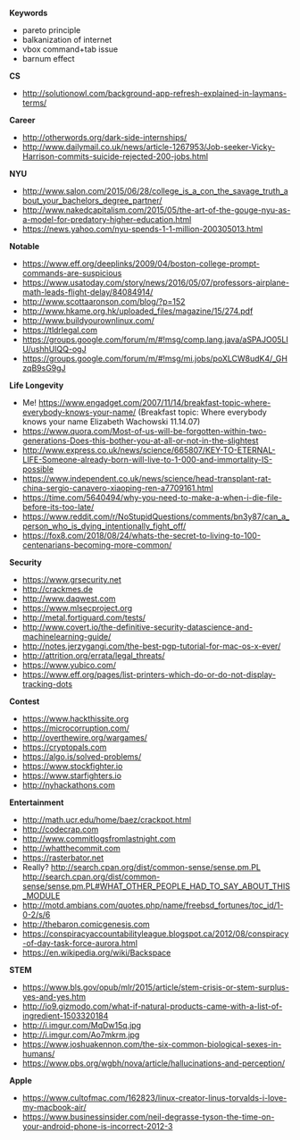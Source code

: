 **Keywords**
* pareto principle
* balkanization of internet
* vbox command+tab issue
* barnum effect

**CS**
* http://solutionowl.com/background-app-refresh-explained-in-laymans-terms/

**Career**
* http://otherwords.org/dark-side-internships/
* http://www.dailymail.co.uk/news/article-1267953/Job-seeker-Vicky-Harrison-commits-suicide-rejected-200-jobs.html

**NYU**
* http://www.salon.com/2015/06/28/college_is_a_con_the_savage_truth_about_your_bachelors_degree_partner/
* http://www.nakedcapitalism.com/2015/05/the-art-of-the-gouge-nyu-as-a-model-for-predatory-higher-education.html
* https://news.yahoo.com/nyu-spends-1-1-million-200305013.html

**Notable**
* https://www.eff.org/deeplinks/2009/04/boston-college-prompt-commands-are-suspicious
* https://www.usatoday.com/story/news/2016/05/07/professors-airplane-math-leads-flight-delay/84084914/
* http://www.scottaaronson.com/blog/?p=152
* http://www.hkame.org.hk/uploaded_files/magazine/15/274.pdf
* http://www.buildyourownlinux.com/
* https://tldrlegal.com
* https://groups.google.com/forum/m/#!msg/comp.lang.java/aSPAJO05LIU/ushhUIQQ-ogJ
* https://groups.google.com/forum/m/#!msg/mi.jobs/poXLCW8udK4/_GHzqB9sG9gJ

**Life Longevity**
* Me! https://www.engadget.com/2007/11/14/breakfast-topic-where-everybody-knows-your-name/ (Breakfast topic: Where everybody knows your name Elizabeth Wachowski 11.14.07)
* https://www.quora.com/Most-of-us-will-be-forgotten-within-two-generations-Does-this-bother-you-at-all-or-not-in-the-slightest
* http://www.express.co.uk/news/science/665807/KEY-TO-ETERNAL-LIFE-Someone-already-born-will-live-to-1-000-and-immortality-IS-possible
* https://www.independent.co.uk/news/science/head-transplant-rat-china-sergio-canavero-xiaoping-ren-a7709161.html
* https://time.com/5640494/why-you-need-to-make-a-when-i-die-file-before-its-too-late/
* https://www.reddit.com/r/NoStupidQuestions/comments/bn3y87/can_a_person_who_is_dying_intentionally_fight_off/
* https://fox8.com/2018/08/24/whats-the-secret-to-living-to-100-centenarians-becoming-more-common/

**Security**
* https://www.grsecurity.net
* http://crackmes.de
* http://www.daqwest.com
* https://www.mlsecproject.org
* http://metal.fortiguard.com/tests/
* http://www.covert.io/the-definitive-security-datascience-and-machinelearning-guide/
* http://notes.jerzygangi.com/the-best-pgp-tutorial-for-mac-os-x-ever/
* http://attrition.org/errata/legal_threats/
* https://www.yubico.com/
* https://www.eff.org/pages/list-printers-which-do-or-do-not-display-tracking-dots

**Contest**
* https://www.hackthissite.org
* https://microcorruption.com/
* http://overthewire.org/wargames/
* https://cryptopals.com
* https://algo.is/solved-problems/
* https://www.stockfighter.io
* https://www.starfighters.io
* http://nyhackathons.com

**Entertainment**
* http://math.ucr.edu/home/baez/crackpot.html
* http://codecrap.com
* http://www.commitlogsfromlastnight.com
* http://whatthecommit.com
* https://rasterbator.net
* Really? http://search.cpan.org/dist/common-sense/sense.pm.PL http://search.cpan.org/dist/common-sense/sense.pm.PL#WHAT_OTHER_PEOPLE_HAD_TO_SAY_ABOUT_THIS_MODULE
* http://motd.ambians.com/quotes.php/name/freebsd_fortunes/toc_id/1-0-2/s/6
* http://thebaron.comicgenesis.com
* https://conspiracyaccountabilityleague.blogspot.ca/2012/08/conspiracy-of-day-task-force-aurora.html
* https://en.wikipedia.org/wiki/Backspace

**STEM**
* https://www.bls.gov/opub/mlr/2015/article/stem-crisis-or-stem-surplus-yes-and-yes.htm
* http://io9.gizmodo.com/what-if-natural-products-came-with-a-list-of-ingredient-1503320184
* http://i.imgur.com/MqDw15q.jpg
* http://i.imgur.com/Ao7mkrm.jpg
* https://www.joshuakennon.com/the-six-common-biological-sexes-in-humans/
* https://www.pbs.org/wgbh/nova/article/hallucinations-and-perception/

**Apple**
* https://www.cultofmac.com/162823/linux-creator-linus-torvalds-i-love-my-macbook-air/
* https://www.businessinsider.com/neil-degrasse-tyson-the-time-on-your-android-phone-is-incorrect-2012-3
